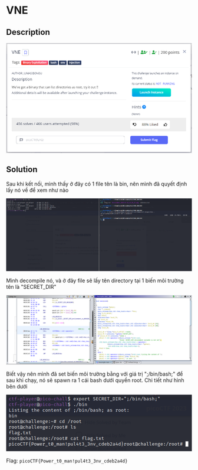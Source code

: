 # **VNE**

## **Description**

![description](/2023/picoctf2023/binary_exploitation/VNE/images/description.png)

## **Solution**

Sau khi kết nối, mình thấy ở đây có 1 file tên là bin, nên mình đã quyết định lấy nó về để xem như nào

![getFile](/2023/picoctf2023/binary_exploitation/VNE/images/getFileBin.png)

Mình decompile nó, và ở đây file sẽ lấy tên directory tại 1 biến môi trường tên là "SECRET_DIR"

![decompile](/2023/picoctf2023/binary_exploitation/VNE/images/decompile.png)

Biết vậy nên mình đã set biến môi trường bằng với giá trị ";/bin/bash;" để sau khi chạy, nó sẽ spawn ra 1 cái bash dưới quyền root. Chi tiết như hình bên dưới

![solved](/2023/picoctf2023/binary_exploitation/VNE/images/solved.png)

Flag: `picoCTF{Power_t0_man!pul4t3_3nv_cdeb2a4d}`